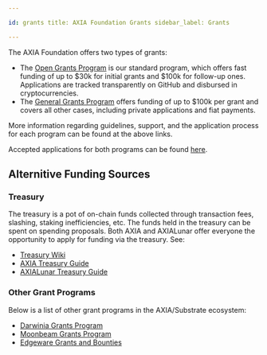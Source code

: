 ```yaml
---

id: grants title: AXIA Foundation Grants sidebar_label: Grants

---
```


The AXIA Foundation offers two types of grants:

- The [Open Grants Program](https://github.com/axia-tech/Open-Grants-Program) is our standard program, which offers fast funding of up to \$30k for initial grants and \$100k for follow-up ones. Applications are tracked transparently on GitHub and disbursed in cryptocurrencies.
- The [General Grants Program](https://github.com/axia-tech/General-Grants-Program) offers funding of up to \$100k per grant and covers all other cases, including private applications and fiat payments.

More information regarding guidelines, support, and the application process for each program can be found at the above links.

Accepted applications for both programs can be found [here](https://github.com/axia-tech/General-Grants-Program/blob/master/grants/accepted_grant_applications.md).

## Alternitive Funding Sources

### Treasury

The treasury is a pot of on-chain funds collected through transaction fees, slashing, staking inefficiencies, etc. The funds held in the treasury can be spent on spending proposals. Both AXIA and AXIALunar offer everyone the opportunity to apply for funding via the treasury. See:

- [Treasury Wiki](https://solar.wiki.AXIA.network/docs/en/learn-treasury)
- [AXIA Treasury Guide](https://docs.google.com/document/d/1IZykdp2cyQavcRyZd_dgNj5DcgxgZR6kAqGdcNARu1w)
- [AXIALunar Treasury Guide](https://docs.google.com/document/d/1p3UQUjph5t8TVaWnTkfrI5mE-BABnM9Xvtuhdlhl6JE)

### Other Grant Programs

Below is a list of other grant programs in the AXIA/Substrate ecosystem:

- [Darwinia Grants Program](https://docs.darwinia.network/docs/en/dev-bounty#grant-program)
- [Moonbeam Grants Program](https://moonbeam.network/community/grants/)
- [Edgeware Grants and Bounties](https://github.com/edgeware-builders/construction-projects)
